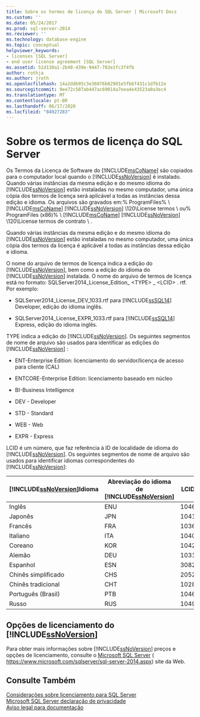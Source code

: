 ```yaml
---
title: Sobre os termos de licença do SQL Server | Microsoft Docs
ms.custom: ''
ms.date: 05/24/2017
ms.prod: sql-server-2014
ms.reviewer: ''
ms.technology: database-engine
ms.topic: conceptual
helpviewer_keywords:
- licenses [SQL Server]
- end user license agreement [SQL Server]
ms.assetid: 51d130a1-2b48-439e-9447-783e1fc3f4fb
author: rothja
ms.author: jroth
ms.openlocfilehash: 14a2ddb95c3e36076b02901e5fb6f431c1dfb12e
ms.sourcegitcommit: 9ee72c507ab447ac69014a7eea4e43523a0a3ec4
ms.translationtype: MT
ms.contentlocale: pt-BR
ms.lasthandoff: 06/17/2020
ms.locfileid: "84927283"
---
```

# <a name="about-the-sql-server-license-terms"></a>Sobre os termos de licença do SQL Server
  Os Termos da Licença de Software do [!INCLUDE[msCoName](../includes/msconame-md.md)] são copiados para o computador local quando o [!INCLUDE[ssNoVersion](../includes/ssnoversion-md.md)] é instalado. Quando várias instâncias da mesma edição e do mesmo idioma do [!INCLUDE[ssNoVersion](../includes/ssnoversion-md.md)] estão instaladas no mesmo computador, uma única cópia dos termos de licença será aplicável a todas as instâncias dessa edição e idioma. Os arquivos são gravados em:% ProgramFiles% \\ [!INCLUDE[msCoName](../includes/msconame-md.md)] [!INCLUDE[ssNoVersion](../includes/ssnoversion-md.md)] \120\License termos \ ou% ProgramFiles (x86)% \ [!INCLUDE[msCoName](../includes/msconame-md.md)] [!INCLUDE[ssNoVersion](../includes/ssnoversion-md.md)] \120\License termos de contrato \\ .  
  
 Quando várias instâncias da mesma edição e do mesmo idioma do [!INCLUDE[ssNoVersion](../includes/ssnoversion-md.md)] estão instaladas no mesmo computador, uma única cópia dos termos da licença é aplicável a todas as instâncias dessa edição e idioma.  
  
 O nome do arquivo de termos de licença indica a edição do [!INCLUDE[ssNoVersion](../includes/ssnoversion-md.md)], bem como a edição do idioma do [!INCLUDE[ssNoVersion](../includes/ssnoversion-md.md)] instalada. O nome do arquivo de termos de licença está no formato: SQLServer2014_License_Edition_ \<TYPE> _ \<LCID> . rtf. Por exemplo:  
  
-   SQLServer2014_License_DEV_1033.rtf para [!INCLUDE[ssSQL14](../includes/sssql14-md.md)] Developer, edição do idioma inglês.  
  
-   SQLServer2014_License_EXPR_1033.rtf para [!INCLUDE[ssSQL14](../includes/sssql14-md.md)] Express, edição do idioma inglês.  
  
 TYPE indica a edição do [!INCLUDE[ssNoVersion](../includes/ssnoversion-md.md)]. Os seguintes segmentos de nome de arquivo são usados para identificar as edições do [!INCLUDE[ssNoVersion](../includes/ssnoversion-md.md)] :  
  
-   ENT-Enterprise Edition: licenciamento do servidor/licença de acesso para cliente (CAL)  
  
-   ENTCORE-Enterprise Edition: licenciamento baseado em núcleo  
  
-   BI-Business Intelligence  
  
-   DEV - Developer  
  
-   STD - Standard  
  
-   WEB - Web  
  
-   EXPR - Express  
  
 LCID é um número, que faz referência à ID de localidade de idioma do [!INCLUDE[ssNoVersion](../includes/ssnoversion-md.md)].  Os seguintes segmentos de nome de arquivo são usados para identificar idiomas correspondentes do [!INCLUDE[ssNoVersion](../includes/ssnoversion-md.md)]:  
  
|[!INCLUDE[ssNoVersion](../includes/ssnoversion-md.md)]Idioma|Abreviação do idioma de [!INCLUDE[ssNoVersion](../includes/ssnoversion-md.md)]|LCID|  
|----------------------------------------|---------------------------------------------------------|----------|  
|Inglês|ENU|1046|  
|Japonês|JPN|1041|  
|Francês|FRA|1036|  
|Italiano|ITA|1040|  
|Coreano|KOR|1042|  
|Alemão|DEU|1031|  
|Espanhol|ESN|3082|  
|Chinês simplificado|CHS|2052|  
|Chinês tradicional|CHT|1028|  
|Português (Brasil)|PTB|1046|  
|Russo|RUS|1049|  
  
## <a name="ssnoversion-licensing-options"></a>Opções de licenciamento do [!INCLUDE[ssNoVersion](../includes/ssnoversion-md.md)]  
 Para obter mais informações sobre [!INCLUDE[ssNoVersion](../includes/ssnoversion-md.md)] preços e opções de licenciamento, consulte o [Microsoft SQL Server](https://www.microsoft.com/sqlserver/sql-server-2014.aspx) ( https://www.microsoft.com/sqlserver/sql-server-2014.aspx) site da Web.  
  
## <a name="see-also"></a>Consulte Também  
 [Considerações sobre licenciamento para SQL Server](../../2014/sql-server/install/licensing-considerations-for-sql-server.md)   
 [Microsoft SQL Server declaração de privacidade](../../2014/getting-started/microsoft-sql-server-privacy-statement.md)   
 [Aviso legal para documentação](../../2014/getting-started/legal-notice-for-documentation.md)  
  
  
